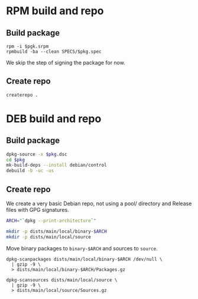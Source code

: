 # RPM build and repo

## Build package
```
rpm -i $pgk.srpm
rpmbuild -ba --clean SPECS/$pkg.spec
```

We skip the step of signing the package for now.

## Create repo
```bash
createrepo .
```

# DEB build and repo

## Build package
```bash
dpkg-source -x $pkg.dsc
cd $pkg
mk-build-deps --install debian/control
debuild -b -uc -us
```

## Create repo
We create a very basic Debian repo, not using a pool/ directory and Release files with GPG signatures.

```bash
ARCH="`dpkg --print-architecture`"

mkdir -p dists/main/local/binary-$ARCH
mkdir -p dists/main/local/source
```

Move binary packages to `binary-$ARCH` and sources to `source`.

```
dpkg-scanpackages dists/main/local/binary-$ARCH /dev/null \
  | gzip -9 \
  > dists/main/local/binary-$ARCH/Packages.gz

dpkg-scansources dists/main/local/source \
  | gzip -9 \
  > dists/main/local/source/Sources.gz
```
